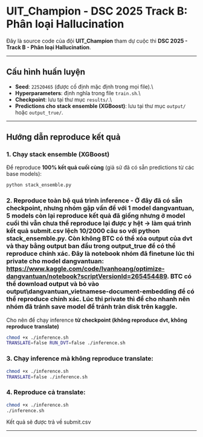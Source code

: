 # UIT_Champion - DSC 2025 Track B: Phân loại Hallucination

Đây là source code của đội **UIT_Champion** tham dự cuộc thi **DSC
2025 - Track B - Phân loại Hallucination**.

------------------------------------------------------------------------

## Cấu hình huấn luyện

-   **Seed**: `22520465` (được cố định mặc định trong mọi file).\
-   **Hyperparameters**: định nghĩa trong file `train.sh`.\
-   **Checkpoint**: lưu tại thư mục `results/`.\
-   **Predictions cho stack ensemble (XGBoost)**: lưu tại thư mục
    `output/` hoặc `output_true/`.

------------------------------------------------------------------------

## Hướng dẫn reproduce kết quả

### 1. Chạy stack ensemble (XGBoost)

Để reproduce **100% kết quả cuối cùng** (giả sử đã có sẵn predictions từ các base models):

``` bash
python stack_ensemble.py
```

### 2. Reproduce toàn bộ quá trình inference - Ở đây đã có sẵn checkpoint, nhưng nhóm gặp vấn đề với 1 model dangvantuan, 5 models còn lại reproduce kết quả đã giống nhưng ở model cuối thì vẫn chưa thể reproduce lại được y hệt -> làm quá trình kết quả submit.csv lệch 10/2000 câu so với python stack_ensemble.py. Còn không BTC có thể xóa output của dvt và thay bằng output ban đầu trong output_true để có thể reproduce chính xác. Đây là notebook nhóm đã finetune lúc thi private cho model dangvantuan: https://www.kaggle.com/code/lvanhoang/optimize-dangvantuan/notebook?scriptVersionId=265454489. BTC có thể download output và bỏ vào output\dangvantuan_vietnamese-document-embedding để có thể reproduce chính xác. Lúc thi private thì để cho nhanh nên nhóm đã tránh save model để tránh tràn disk trên kaggle.  

Cho nên để chạy inference **từ checkpoint (không reproduce dvt, không reproduce translate)** 

``` bash
chmod +x ./inference.sh
TRANSLATE=false RUN_DVT=false ./inference.sh
```

### 3. Chạy inference mà **không reproduce translate**:

``` bash
chmod +x ./inference.sh
TRANSLATE=false ./inference.sh
```

### 4. Reproduce cả **translate**:

``` bash
chmod +x ./inference.sh
./inference.sh
```

Kết quả sẽ được trả về submit.csv

------------------------------------------------------------------------
